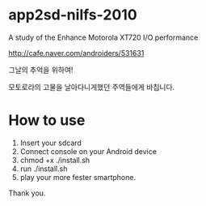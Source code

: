 # app2sd-nilfs-2010
A study of the Enhance Motorola XT720 I/O performance

http://cafe.naver.com/androiders/531631

그날의 추억을 위하여!

모토로라의 고물을 날아다니게했던 주역들에게 바칩니다.

# How to use
1. Insert your sdcard
2. Connect console on your Android device
3. chmod +x ./install.sh
4. run ./install.sh
5. play your more fester smartphone.

Thank you.
